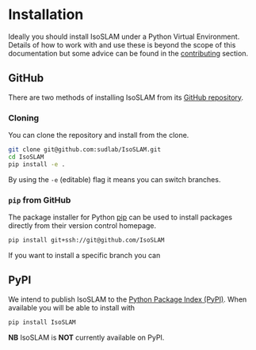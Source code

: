 # Installation

Ideally you should install IsoSLAM under a Python Virtual Environment. Details of how to work with and use these is
beyond the scope of this documentation but some advice can be found in the
[contributing](contributing#virtual-environments) section.

## GitHub

There are two methods of installing IsoSLAM from its [GitHub repository][isoslam].

### Cloning

You can clone the repository and install from the clone.

```bash
git clone git@github.com:sudlab/IsoSLAM.git
cd IsoSLAM
pip install -e .
```

By using the `-e` (editable) flag it means you can switch branches.

### `pip` from GitHub

The package installer for Python [pip][pip] can be used to install packages directly from their version control
homepage.

```bash
pip install git+ssh://git@github.com/IsoSLAM
```

If you want to install a specific branch you can

## PyPI

We intend to publish IsoSLAM to the [Python Package Index (PyPI)][pypi]. When available you will be able to install with

```bash
pip install IsoSLAM
```

**NB** IsoSLAM is **NOT** currently available on PyPI.

[isoslam]: https://github.com/sudlab/IsoSLAM
[pip]: https://pip.pypa.io/en/stable/
[pypi]: https://pypi.org/
